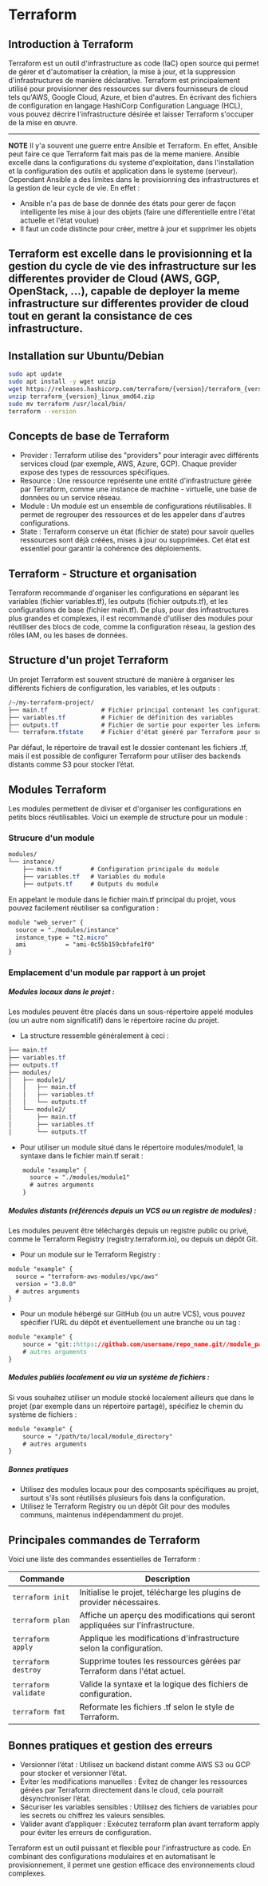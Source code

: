 # Terraform

## Introduction à Terraform

Terraform est un outil d'infrastructure as code (IaC) open source qui permet de gérer et d'automatiser la création, la mise à jour, et la suppression d'infrastructures de manière déclarative. Terraform est principalement utilisé pour provisionner des ressources sur divers fournisseurs de cloud tels qu'AWS, Google Cloud, Azure, et bien d'autres. En écrivant des fichiers de configuration en langage HashiCorp Configuration Language (HCL), vous pouvez décrire l'infrastructure désirée et laisser Terraform s'occuper de la mise en œuvre.

---
**NOTE**
Il y'a souvent une guerre entre Ansible et Terraform. En effet, Ansible peut faire ce que Terraform fait mais pas de la meme maniere. 
Ansible excelle dans la configurations du systeme d'exploitation, dans l'installation et la configuration des outils et application dans le systeme (serveur).
Cependant Ansible a des limites dans le provisionning des infrastructures et la gestion de leur cycle de vie. En effet :

- Ansible n'a pas de base de donnée des états pour gerer de façon intelligente les mise à jour des objets (faire une differentielle entre l'état actuelle et l'état voulue)
- Il faut un code distincte pour créer, mettre à jour et supprimer les objets

Terraform est excelle dans le provisionning et la gestion du cycle de vie des infrastructure sur les differentes provider de Cloud (AWS, GGP, OpenStack, ...), capable de deployer la meme infrastructure sur differentes provider de cloud tout en gerant la consistance de ces infrastructure.
---

## Installation sur Ubuntu/Debian

```bash
sudo apt update
sudo apt install -y wget unzip
wget https://releases.hashicorp.com/terraform/{version}/terraform_{version}_linux_amd64.zip
unzip terraform_{version}_linux_amd64.zip
sudo mv terraform /usr/local/bin/
terraform --version
```

## Concepts de base de Terraform

- Provider : Terraform utilise des "providers" pour interagir avec différents services cloud (par exemple, AWS, Azure, GCP). Chaque provider expose des types de ressources spécifiques.
- Resource : Une ressource représente une entité d'infrastructure gérée par Terraform, comme une instance de machine - virtuelle, une base de données ou un service réseau.
- Module : Un module est un ensemble de configurations réutilisables. Il permet de regrouper des ressources et de les appeler dans d'autres configurations.
- State : Terraform conserve un état (fichier de state) pour savoir quelles ressources sont déjà créées, mises à jour ou supprimées. Cet état est essentiel pour garantir la cohérence des déploiements.

## Terraform - Structure et organisation

Terraform recommande d'organiser les configurations en séparant les variables (fichier variables.tf), les outputs (fichier outputs.tf), et les configurations de base (fichier main.tf). De plus, pour des infrastructures plus grandes et complexes, il est recommandé d'utiliser des modules pour réutiliser des blocs de code, comme la configuration réseau, la gestion des rôles IAM, ou les bases de données.

## Structure d'un projet Terraform

Un projet Terraform est souvent structuré de manière à organiser les différents fichiers de configuration, les variables, et les outputs :

```css
/~/my-terraform-project/
├── main.tf               # Fichier principal contenant les configurations des ressources
├── variables.tf          # Fichier de définition des variables
├── outputs.tf            # Fichier de sortie pour exporter les informations des ressources créées
└── terraform.tfstate     # Fichier d'état généré par Terraform pour suivre les ressources gérées
```
Par défaut, le répertoire de travail est le dossier contenant les fichiers .tf, mais il est possible de configurer Terraform pour utiliser des backends distants comme S3 pour stocker l’état.

## Modules Terraform

Les modules permettent de diviser et d'organiser les configurations en petits blocs réutilisables. Voici un exemple de structure pour un module :

### Strucure d'un module

```css
modules/
└── instance/
    ├── main.tf        # Configuration principale du module
    ├── variables.tf   # Variables du module
    ├── outputs.tf     # Outputs du module
```
En appelant le module dans le fichier main.tf principal du projet, vous pouvez facilement réutiliser sa configuration :

```css
module "web_server" {
  source = "./modules/instance"
  instance_type = "t2.micro"
  ami           = "ami-0c55b159cbfafe1f0"
}
```
### Emplacement d'un module par rapport à un projet

##### Modules locaux dans le projet :

Les modules peuvent être placés dans un sous-répertoire appelé modules (ou un autre nom significatif) dans le répertoire racine du projet.

- La structure ressemble généralement à ceci :
```css
├── main.tf
├── variables.tf
├── outputs.tf
├── modules/
│   ├── module1/
│   │   ├── main.tf
│   │   ├── variables.tf
│   │   └── outputs.tf
│   └── module2/
│       ├── main.tf
│       ├── variables.tf
│       └── outputs.tf
```
- Pour utiliser un module situé dans le répertoire modules/module1, la syntaxe dans le fichier main.tf serait :
```css
    module "example" {
      source = "./modules/module1"
      # autres arguments
    }
```
##### Modules distants (référencés depuis un VCS ou un registre de modules) :

Les modules peuvent être téléchargés depuis un registre public ou privé, comme le Terraform Registry (registry.terraform.io), ou depuis un dépôt Git.

- Pour un module sur le Terraform Registry :
```css
module "example" {
  source = "terraform-aws-modules/vpc/aws"
  version = "3.0.0"
  # autres arguments
}
```
- Pour un module hébergé sur GitHub (ou un autre VCS), vous pouvez spécifier l’URL du dépôt et éventuellement une branche ou un tag :
```css
module "example" {
    source = "git::https://github.com/username/repo_name.git//module_path?ref=branch_or_tag"
    # autres arguments
}
```
##### Modules publiés localement ou via un système de fichiers :

Si vous souhaitez utiliser un module stocké localement ailleurs que dans le projet (par exemple dans un répertoire partagé), spécifiez le chemin du système de fichiers :
```css
module "example" {
    source = "/path/to/local/module_directory"
    # autres arguments
}
```
##### Bonnes pratiques

- Utilisez des modules locaux pour des composants spécifiques au projet, surtout s'ils sont réutilisés plusieurs fois dans la configuration.
- Utilisez le Terraform Registry ou un dépôt Git pour des modules communs, maintenus indépendamment du projet.

## Principales commandes de Terraform

Voici une liste des commandes essentielles de Terraform :

| Commande             | Description                                                                                   |
|----------------------|-----------------------------------------------------------------------------------------------|
| `terraform init`     | Initialise le projet, télécharge les plugins de provider nécessaires.                         |
| `terraform plan`     | Affiche un aperçu des modifications qui seront appliquées sur l'infrastructure.               |
| `terraform apply`    | Applique les modifications d'infrastructure selon la configuration.                           |
| `terraform destroy`  | Supprime toutes les ressources gérées par Terraform dans l'état actuel.                       |
| `terraform validate` | Valide la syntaxe et la logique des fichiers de configuration.                                |
| `terraform fmt`      | Reformate les fichiers .tf selon le style de Terraform.                                       |



## Bonnes pratiques et gestion des erreurs

- Versionner l’état : Utilisez un backend distant comme AWS S3 ou GCP pour stocker et versionner l’état.
- Éviter les modifications manuelles : Évitez de changer les ressources gérées par Terraform directement dans le cloud, cela pourrait désynchroniser l’état.
- Sécuriser les variables sensibles : Utilisez des fichiers de variables pour les secrets ou chiffrez les valeurs sensibles.
- Valider avant d’appliquer : Exécutez terraform plan avant terraform apply pour éviter les erreurs de configuration.

Terraform est un outil puissant et flexible pour l'infrastructure as code. En combinant des configurations modulaires et en automatisant le provisionnement, il permet une gestion efficace des environnements cloud complexes.

